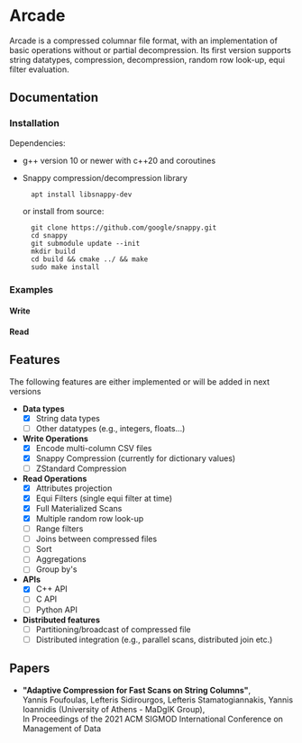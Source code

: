 # Arcade

Arcade is a compressed columnar file format, with an implementation of basic operations without or partial decompression. 
Its first version supports string datatypes, compression, decompression, random row look-up, equi filter evaluation.

## Documentation

### Installation

Dependencies:

- g++ version 10 or newer with c++20 and coroutines

- Snappy compression/decompression library

        apt install libsnappy-dev

  or install from source:

        git clone https://github.com/google/snappy.git
        cd snappy
        git submodule update --init
        mkdir build
        cd build && cmake ../ && make
        sudo make install


### Examples

#### Write

#### Read

## Features 

The following features are either implemented or will be added in next versions

- <b>Data types</b>
    - [x] String data types
    - [ ] Other datatypes (e.g., integers, floats...) 
- <b>Write Operations</b>
    - [x] Encode multi-column CSV files
    - [x] Snappy Compression (currently for dictionary values)
    - [ ] ZStandard Compression
- <b>Read Operations</b>
    - [x] Attributes projection
    - [x] Equi Filters (single equi filter at time)
    - [x] Full Materialized Scans
    - [x] Multiple random row look-up
    - [ ] Range filters
    - [ ] Joins between compressed files
    - [ ] Sort
    - [ ] Aggregations
    - [ ] Group by's
- <b>APIs</b>
    - [x] C++ API
    - [ ] C API
    - [ ] Python API 
- <b>Distributed features</b>
    - [ ] Partitioning/broadcast of compressed file
    - [ ] Distributed integration (e.g., parallel scans, distributed join etc.)

## Papers

- <b>"Adaptive Compression for Fast Scans on String Columns"</b>, <br>
Yannis Foufoulas, Lefteris Sidirourgos, Lefteris Stamatogiannakis, Yannis Ioannidis (University of Athens - MaDgIK Group), <br>
In Proceedings of the 2021 ACM SIGMOD International Conference on Management of Data
